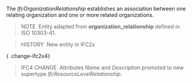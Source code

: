The _IfcOrganizationRelationship_ establishes an association between one relating organization and one or more related organizations.

> NOTE&nbsp; Entity adapted from **organization_relationship** defined in ISO&nbsp;10303-41.

> HISTORY&nbsp; New entity in IFC2x

{ .change-ifc2x4}
> IFC4 CHANGE&nbsp; Attributes _Name_ and _Description_ promoted to new supertype _IfcResourceLevelRelationship_.